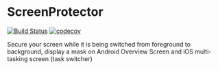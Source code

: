 # ScreenProtector
[![Build Status](https://travis-ci.org/mihui/ScreenProtector.svg?branch=master)](https://travis-ci.org/mihui/ScreenProtector)
[![codecov](https://codecov.io/gh/mihui/ScreenProtector/branch/master/graph/badge.svg)](https://codecov.io/gh/mihui/ScreenProtector)

Secure your screen while it is being switched from foreground to background, display a mask on Android Overview Screen and iOS multi-tasking screen (task switcher)
